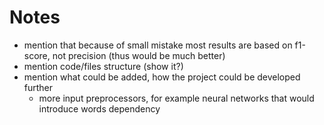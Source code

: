 # Notes
* mention that because of small mistake most results are based on f1-score, not precision (thus would be much better)
* mention code/files structure (show it?)
* mention what could be added, how the project could be developed further
  * more input preprocessors, for example neural networks that would introduce words dependency